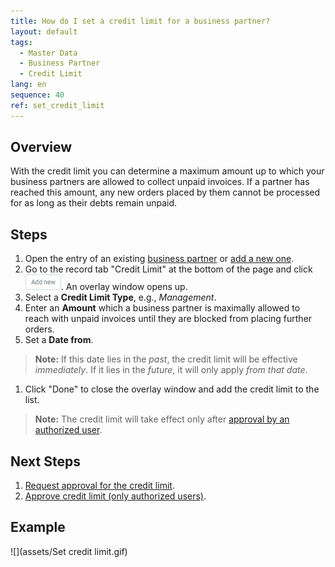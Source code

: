 ```yaml
---
title: How do I set a credit limit for a business partner?
layout: default
tags:
  - Master Data
  - Business Partner
  - Credit Limit
lang: en
sequence: 40
ref: set_credit_limit
---
```


## Overview
With the credit limit you can determine a maximum amount up to which your business partners are allowed to collect unpaid invoices. If a partner has reached this amount, any new orders placed by them cannot be processed for as long as their debts remain unpaid.

## Steps
1. Open the entry of an existing [business partner](Menu) or [add a new one](New_Business_Partner).
1. Go to the record tab "Credit Limit" at the bottom of the page and click !["Add new"](assets/Add_New_Button.png). An overlay window opens up.
1. Select a **Credit Limit Type**, e.g., *Management*.
1. Enter an **Amount** which a business partner is maximally allowed to reach with unpaid invoices until they are blocked from placing further orders.
1. Set a **Date from**.
 >**Note:** If this date lies in the *past*, the credit limit will be effective *immediately*. If it lies in the *future*, it will only apply *from that date*.

1. Click "Done" to close the overlay window and add the credit limit to the list.
 >**Note:** The credit limit will take effect only after [approval by an authorized user](Credit_limit_approval).

## Next Steps
1. [Request approval for the credit limit](Credit_limit_request_approval).
1. [Approve credit limit (only authorized users)](Credit_limit_approval).

## Example
![](assets/Set credit limit.gif)
